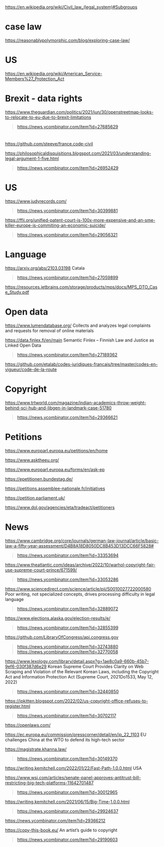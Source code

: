 https://en.wikipedia.org/wiki/Civil_law_(legal_system)#Subgroups

# case law
https://reasonablypolymorphic.com/blog/exploring-case-law/

# US
https://en.wikipedia.org/wiki/American_Service-Members%27_Protection_Act

# Brexit - data rights
https://www.theguardian.com/politics/2021/jun/30/openstreetmap-looks-to-relocate-to-eu-due-to-brexit-limitations
> https://news.ycombinator.com/item?id=27685629

#
https://github.com/steeve/france.code-civil

https://philosophicaldisquisitions.blogspot.com/2021/03/understanding-legal-argument-1-five.html
> https://news.ycombinator.com/item?id=26952429

# US
https://www.judyrecords.com/
> https://news.ycombinator.com/item?id=30399881

https://ffii.org/unified-patent-court-is-100x-more-expensive-and-an-sme-killer-europe-is-commiting-an-economic-suicide/
> https://news.ycombinator.com/item?id=29056321

# Language
https://arxiv.org/abs/2103.03198 Catala
> https://news.ycombinator.com/item?id=27059899

https://resources.jetbrains.com/storage/products/mps/docs/MPS_DTO_Case_Study.pdf

# Open data
https://www.lumendatabase.org/ Collects and analyzes legal complaints and requests for removal of online materials

https://data.finlex.fi/en/main Semantic Finlex – Finnish Law and Justice as Linked Open Data
> https://news.ycombinator.com/item?id=27189362

https://github.com/etalab/codes-juridiques-francais/tree/master/codes-en-vigueur/code-de-la-route

# Copyright
https://www.trtworld.com/magazine/indian-academics-throw-weight-behind-sci-hub-and-libgen-in-landmark-case-51780
> https://news.ycombinator.com/item?id=29366621

# Petitions
https://www.europarl.europa.eu/petitions/en/home

https://www.asktheeu.org/

https://www.europarl.europa.eu/forms/en/ask-ep

https://epetitionen.bundestag.de/

https://petitions.assemblee-nationale.fr/initiatives

https://petition.parliament.uk/

https://www.dol.gov/agencies/eta/tradeact/petitioners

# News
https://www.cambridge.org/core/journals/german-law-journal/article/basic-law-a-fifty-year-assessment/D4B8A18D8050DC8B453D13DCC66F5828#
> https://news.ycombinator.com/item?id=33353694

https://www.theatlantic.com/ideas/archive/2022/10/warhol-copyright-fair-use-supreme-court-prince/671599/
> https://news.ycombinator.com/item?id=33053286

https://www.sciencedirect.com/science/article/pii/S0010027722000580 Poor writing, not specialized concepts, drives processing difficulty in legal language
> https://news.ycombinator.com/item?id=32889072

https://www.elections.alaska.gov/election-results/e/
> https://news.ycombinator.com/item?id=32855399

https://github.com/LibraryOfCongress/api.congress.gov
> https://news.ycombinator.com/item?id=32743880
> https://news.ycombinator.com/item?id=32770058

https://www.lexology.com/library/detail.aspx?g=1ae8c0a9-660b-45b7-9ef6-030f387d6e29 Korean Supreme Court Provides Clarity on Web Scraping and Violation of the Relevant Korean Laws, including the Copyright Act and Information Protection Act (Supreme Court, 2021Do1533, May 12, 2022)
> https://news.ycombinator.com/item?id=32440850

https://ipkitten.blogspot.com/2022/02/us-copyright-office-refuses-to-register.html
> https://news.ycombinator.com/item?id=30702117

https://openlaws.com/

https://ec.europa.eu/commission/presscorner/detail/en/ip_22_1103 EU challenges China at the WTO to defend its high-tech sector

https://magistrate.khanna.law/
> https://news.ycombinator.com/item?id=30149370

https://writing.kemitchell.com/2022/01/22/Fast-Path-1.0.0.html USA

https://www.wsj.com/articles/senate-panel-approves-antitrust-bill-restricting-big-tech-platforms-11642701487
> https://news.ycombinator.com/item?id=30012965

https://writing.kemitchell.com/2021/06/15/Big-Time-1.0.0.html
> https://news.ycombinator.com/item?id=29924637

https://news.ycombinator.com/item?id=29366212

https://copy-this-book.eu/ An artist’s guide to copyright
> https://news.ycombinator.com/item?id=29190603